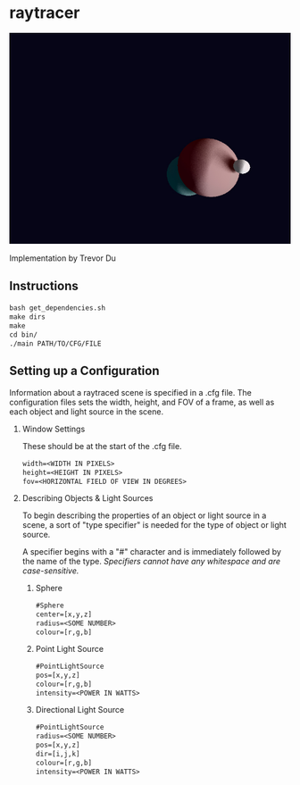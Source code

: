 # raytracer

![3 Raytraced Spheres](https://github.com/tdude92/raytracer/blob/master/example/outputs/spheres4.jpg?raw=true)

Implementation by Trevor Du

## Instructions
```
bash get_dependencies.sh
make dirs
make
cd bin/
./main PATH/TO/CFG/FILE
```

## Setting up a Configuration
Information about a raytraced scene is specified in a .cfg file. The configuration files sets the width, height, and FOV of a frame, as well as each object and light source in the scene.

1. Window Settings

    These should be at the start of the .cfg file.
    ```
    width=<WIDTH IN PIXELS>
    height=<HEIGHT IN PIXELS>
    fov=<HORIZONTAL FIELD OF VIEW IN DEGREES>
    ```

2. Describing Objects & Light Sources

    To begin describing the properties of an object or light source in a scene, a sort of "type specifier" is needed for the type of object or light source.

    A specifier begins with a "#" character and is immediately followed by the name of the type. *Specifiers cannot have any whitespace and are case-sensitive.*

    1. Sphere

        ```
        #Sphere
        center=[x,y,z]
        radius=<SOME NUMBER>
        colour=[r,g,b]
        ```
    
    2. Point Light Source

        ```
        #PointLightSource
        pos=[x,y,z]
        colour=[r,g,b]
        intensity=<POWER IN WATTS>
        ```

    3. Directional Light Source

        ```
        #PointLightSource
        radius=<SOME NUMBER>
        pos=[x,y,z]
        dir=[i,j,k]
        colour=[r,g,b]
        intensity=<POWER IN WATTS>
        ```
